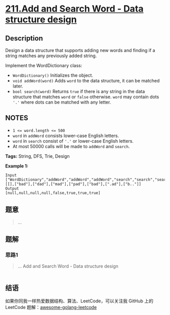 # [211.Add and Search Word - Data structure design][title]

## Description

Design a data structure that supports adding new words and finding if a string matches any previously added string.

Implement the WordDictionary class:

  *  `WordDictionary()` Initializes the object.
  *  `void addWord(word)` Adds `word` to the data structure, it can be matched later.
  *  `bool search(word)` Returns `true` if there is any string in the data structure that matches `word` or `false` otherwise. `word` may contain dots `'.'` where dots can be matched with any letter.

## NOTES
- `1 <= word.length <= 500`
- `word` in `addWord` consists lower-case English letters.
- `word` in `search` consist of  `'.'` or lower-case English letters.
- At most 50000 calls will be made to `addWord` and `search`.

**Tags:** String, DFS, Trie, Design

**Example 1:**

```
Input
["WordDictionary","addWord","addWord","addWord","search","search","search","search"]
[[],["bad"],["dad"],["mad"],["pad"],["bad"],[".ad"],["b.."]]
Output
[null,null,null,null,false,true,true,true]
```

## 题意
> ...

## 题解

### 思路1
> ...
Add and Search Word - Data structure design
```go
```


## 结语

如果你同我一样热爱数据结构、算法、LeetCode，可以关注我 GitHub 上的 LeetCode 题解：[awesome-golang-leetcode][me]

[title]: https://leetcode.com/problems/add-and-search-word-data-structure-design/
[me]: https://github.com/kylesliu/awesome-golang-algorithm
